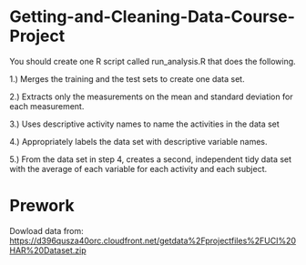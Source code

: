 # Getting-and-Cleaning-Data-Course-Project
You should create one R script called run_analysis.R that does the following.

1.) Merges the training and the test sets to create one data set.

2.) Extracts only the measurements on the mean and standard deviation for each measurement.

3.) Uses descriptive activity names to name the activities in the data set

4.) Appropriately labels the data set with descriptive variable names.

5.) From the data set in step 4, creates a second, independent tidy data set with the average of each variable for each activity and each subject.

# Prework

Dowload data from:
https://d396qusza40orc.cloudfront.net/getdata%2Fprojectfiles%2FUCI%20HAR%20Dataset.zip
